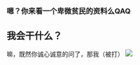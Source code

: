 ### 嗯？你来看一个卑微贫民的资料么QAQ
## 我会干什么？
嘛，既然你诚心诚意的问了，那我（被打）
![](https://img.shields.io/badge/HTML-orange.svg)
<!--
**FIve201/FIve201** is a ✨ _special_ ✨ repository because its `README.md` (this file) appears on your GitHub profile.

Here are some ideas to get you started:

- 🔭 I’m currently working on ...
- 🌱 I’m currently learning ...
- 👯 I’m looking to collaborate on ...
- 🤔 I’m looking for help with ...
- 💬 Ask me about ...
- 📫 How to reach me: ...
- 😄 Pronouns: ...
- ⚡ Fun fact: ...
-->
